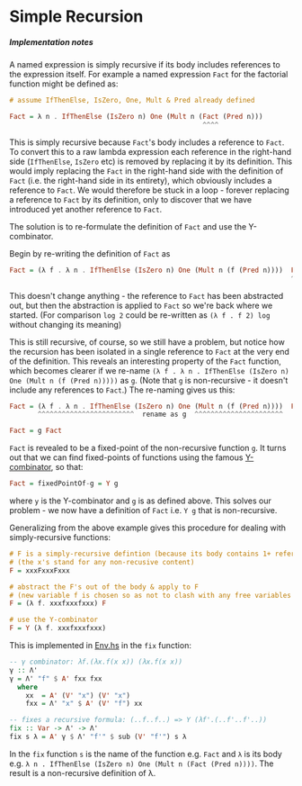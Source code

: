 # Simple Recursion
##### Implementation notes

A named expression is simply recursive if its body includes references to the expression itself. For example a named expression `Fact` for the factorial function might be defined as:
````haskell
# assume IfThenElse, IsZero, One, Mult & Pred already defined

Fact = λ n . IfThenElse (IsZero n) One (Mult n (Fact (Pred n)))
                                                ^^^^
````
This is simply recursive because `Fact`'s body includes a reference to `Fact`. To convert this to a raw lambda expression each reference in the right-hand side (`IfThenElse`, `IsZero` etc) is removed by replacing it by its definition. This would imply replacing the `Fact` in the right-hand side with the definition of `Fact` (i.e. the right-hand side in its entirety), which obviously includes a reference to `Fact`. We would therefore be stuck in a loop - forever replacing a reference to `Fact` by its definition, only to discover that we have introduced yet another reference to `Fact`.

The solution is to re-formulate the definition of `Fact` and use the Y-combinator.

Begin by re-writing the definition of `Fact` as 
````haskell
Fact = (λ f . λ n . IfThenElse (IsZero n) One (Mult n (f (Pred n))))  Fact
                                                                      ^^^^
````
This doesn't change anything - the reference to `Fact` has been abstracted out, but then the abstraction is applied to `Fact` so we're back where we started. (For comparison `log 2` could be re-written as `(λ f . f 2) log` without changing its meaning)

This is still recursive, of course, so we still have a problem, but notice how the recursion has been isolated in a single reference to `Fact` at the very end of the definition. This reveals an interesting property of the `Fact` function, which becomes clearer if we re-name `(λ f . λ n . IfThenElse (IsZero n) One (Mult n (f (Pred n)))))` as `g`. (Note that `g` is non-recursive - it doesn't include any references to `Fact`.) The re-naming gives us this:
````haskell
Fact = (λ f . λ n . IfThenElse (IsZero n) One (Mult n (f (Pred n))))  Fact
       ^^^^^^^^^^^^^^^^^^^^^^^^  rename as g  ^^^^^^^^^^^^^^^^^^^^^^

Fact = g Fact
````
`Fact` is revealed to be a fixed-point of the non-recursive function `g`. It turns out that we can find fixed-points of functions using the famous [Y-combinator](https://en.wikipedia.org/wiki/Fixed-point_combinator), so that:
````haskell
Fact = fixedPointOf-g = Y g
````
where `y` is the Y-combinator and `g` is as defined above. This solves our problem - we now have a definition of `Fact` i.e. `Y g` that is non-recursive.

Generalizing from the above example gives this procedure for dealing with simply-recursive functions:
````haskell
# F is a simply-recursive defintion (because its body contains 1+ references to F)
# (the x's stand for any non-recusive content)
F = xxxFxxxFxxx  

# abstract the F's out of the body & apply to F
# (new variable f is chosen so as not to clash with any free variables in the body)
F = (λ f. xxxfxxxfxxx) F

# use the Y-combinator
F = Y (λ f. xxxfxxxfxxx)
````

This is implemented in [Env.hs](../src/Env.hs) in the `fix` function:
````haskell
-- γ combinator: λf.(λx.f(x x)) (λx.f(x x))
γ :: Λ'
γ = Λ' "f" $ A' fxx fxx
  where
    xx  = A' (V' "x") (V' "x")
    fxx = Λ' "x" $ A' (V' "f") xx

-- fixes a recursive formula: (..f..f..) => Y (λf'.(..f'..f'..))
fix :: Var -> Λ' -> Λ'
fix s λ = A' γ $ Λ' "f'" $ sub (V' "f'") s λ
````
In the `fix` function `s` is the name of the function e.g. `Fact` and `λ` is its body e.g. `λ n . IfThenElse (IsZero n) One (Mult n (Fact (Pred n))))`. The result is a non-recursive definition of λ.
